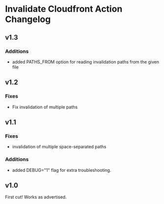 # Invalidate Cloudfront Action Changelog

## v1.3

### Additions

* added PATHS_FROM option for reading invalidation paths from the given file

## v1.2

### Fixes

* Fix invalidation of multiple paths

## v1.1

### Fixes

* invalidation of multiple space-separated paths

### Additions

* added DEBUG="1" flag for extra troubleshooting.

## v1.0

First cut! Works as advertised.
